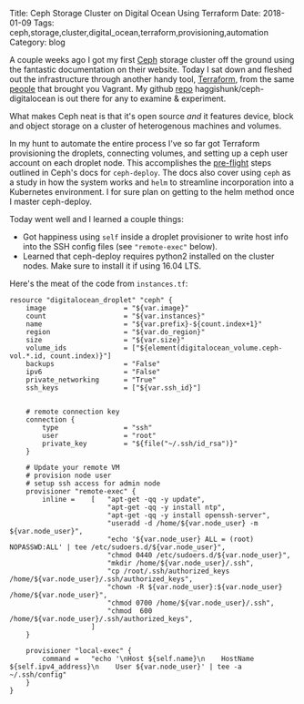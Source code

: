 Title:  Ceph Storage Cluster on Digital Ocean Using Terraform
Date: 2018-01-09
Tags: ceph,storage,cluster,digital_ocean,terraform,provisioning,automation
Category: blog

A couple weeks ago I got my first [Ceph][] storage cluster off the ground using the fantastic documentation on their website.  Today I sat down and fleshed out the infrastructure through another handy tool, [Terraform][], from the same [people][] that brought you Vagrant.  My github [repo][] haggishunk/ceph-digitalocean is out there for any to examine & experiment.

What makes Ceph neat is that it's open source _and_ it features device, block and object storage on a cluster of heterogenous machines and volumes.

In my hunt to automate the entire process I've so far got Terraform provisioning the droplets, connecting volumes, and setting up a ceph user account on each droplet node.  This accomplishes the [pre-flight][] steps outlined in Ceph's docs for `ceph-deploy`.  The docs also cover using `ceph` as a study in how the system works and `helm` to streamline incorporation into a Kubernetes environment.  I for sure plan on getting to the helm method once I master ceph-deploy.

Today went well and I learned a couple things:

* Got happiness using `self` inside a droplet provisioner to write host info into the SSH config files (see `"remote-exec"` below).
* Learned that ceph-deploy requires python2 installed on the cluster nodes.  Make sure to install it if using 16.04 LTS.

Here's the meat of the code from `instances.tf`:
```
resource "digitalocean_droplet" "ceph" {
    image                   = "${var.image}"
    count                   = "${var.instances}"
    name                    = "${var.prefix}-${count.index+1}"
    region                  = "${var.do_region}"
    size                    = "${var.size}"
    volume_ids              = ["${element(digitalocean_volume.ceph-vol.*.id, count.index)}"]
    backups                 = "False"
    ipv6                    = "False"
    private_networking      = "True"
    ssh_keys                = ["${var.ssh_id}"]


    # remote connection key
    connection {
        type                = "ssh"
        user                = "root"
        private_key         = "${file("~/.ssh/id_rsa")}"
    }

    # Update your remote VM
    # provision node user
    # setup ssh access for admin node
    provisioner "remote-exec" {
        inline =    [   "apt-get -qq -y update",
                        "apt-get -qq -y install ntp",
                        "apt-get -qq -y install openssh-server",
                        "useradd -d /home/${var.node_user} -m ${var.node_user}",
                        "echo '${var.node_user} ALL = (root) NOPASSWD:ALL' | tee /etc/sudoers.d/${var.node_user}",
                        "chmod 0440 /etc/sudoers.d/${var.node_user}",
                        "mkdir /home/${var.node_user}/.ssh",
                        "cp /root/.ssh/authorized_keys /home/${var.node_user}/.ssh/authorized_keys",
                        "chown -R ${var.node_user}:${var.node_user} /home/${var.node_user}",
                        "chmod 0700 /home/${var.node_user}/.ssh",
                        "chmod  600 /home/${var.node_user}/.ssh/authorized_keys",
                    ]
    }

    provisioner "local-exec" {
        command =   "echo '\nHost ${self.name}\n    HostName ${self.ipv4_address}\n    User ${var.node_user}' | tee -a ~/.ssh/config"
    }
}
```
[ceph]:             http://ceph.com
[terraform]:        https://www.terraform.io
[people]:           https://www.hashicorp.com
[repo]:             https://github.com/haggishunk/ceph-digitalocean
[pre-flight]:       http://docs.ceph.com/docs/master/start/quick-start-preflight/
